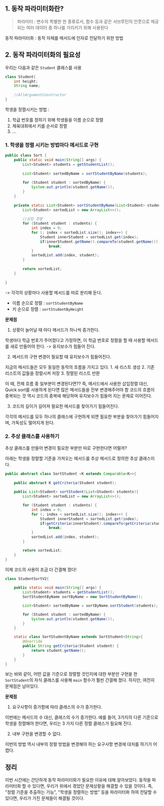 ## 1. 동작 파라미터화란?

> 파라미터 : 변수의 특별한 한 종류로서, 함수 등과 같은 서브루틴의 인풋으로 제공되는 여러 데이터 중 하나를 가리키기 위해 사용된다 <br>

동작 파라미터화 : 동작 자체를 메서드에 인자로 전달하기 위한 방법

## 2. 동작 파라미터화의 필요성 

우리는 다음과 같은 `Student` 클래스를 사용

```java
class Student{
    int height;  
    String name;  
  
    //AllArgumentConstructor
}
```

학생을 정렬시키는 방법 : 
1. 학급 번호를 정하기 위해 학생들을 이름 순으로 정렬
2. 체육대회에서 키를 순서로 정렬
3. ...

### 1. 학생을 정렬 시키는 방법마다 메서드로 구현

```java
public class Sort {
    public static void main(String[] args) {
        List<Student> students = getStudentList();
    
        List<Student> sortedByName = sortStudentByName(students);
    
        for (Student student : sortedByName) {
            System.out.println(student.getName());
        }
    }
    
    private static List<Student> sortStudentByName(List<Student> students) {
        List<Student> sortedList = new ArrayList<>();
    
        //삽입 정렬
        for (Student student : students) {
            int index = 0;
            for (; index < sortedList.size(); index++) {
                Student innerStudent = sortedList.get(index);
                if(innerStudent.getName().compareTo(student.getName()) > 0)
                    break;
            }
            sortedList.add(index, student);
        }
    
        return sortedList;
    }
  
}
```

-> 각각의 상황마다 사용할 메서드를 따로 분리해 둔다.
- 이름 순으로 정렬 : `sortStudentByName`
- 키 순으로 정렬 : `sortStudentByHeight`

**문제점**
1. 상황이 늘어날 때 마다 메서드가 하나씩 증가한다.

학생마다 학급 번호가 주어졌다고 가정하면, 이 학급 번호로 정렬을 할 때 사용할 메서드를 새로 만들어야 한다.
-> 유지보수가 힘들어 진다.

2. 메서드의 구현 변경이 필요할 때 유지보수가 힘들어진다.

지금의 메서드들은 모두 동일한 동작의 흐름을 가지고 있다.
    1. 새 리스트 생성
    2. 기존 리스트의 값들을 정렬시켜 저장
    3. 정렬된 리스트 반환

이 때, 전체 흐름 중 일부분이 변경된다면??
즉, 메서드에서 사용한 삽입정렬 대신, Quick sort를 사용하게 된다면 많은 메서드들을 전부 변경해주어야 함
코드의 흐름이 중복되는 것 역시 코드의 중복에 해당하며 유지보수가 힘들어 지는 문제로 이어진다.

3. 코드의 길이가 길어져 필요한 메서드를 찾아가기 힘들어진다.

각각의 메서드를 모두 하나의 클래스에 구현하게 되면 필요한 부분을 찾아가기 힘들어지며, 가독성도 떨어지게 된다.

### 2. 추상 클래스를 사용하기

추상 클래스를 만들어 변경이 필요한 부분만 따로 구현한다면 어떨까?

아래는 학생을 정렬할 기준을 가져오는 메서드를 추상 메서드로 정의한 추상 클래스이다.

```java
public abstract class SortStudent <K extends Comparable<K>>{
    
    public abstract K getCriteria(Student student);
    
    public List<Student> sortStudent(List<Student> students){
        List<Student> sortedList = new ArrayList<>();

        for (Student student : students) {
            int index = 0;
            for (; index < sortedList.size(); index++) {
                Student innerStudent = sortedList.get(index);
                if(getCriteria(innerStudent).compareTo(getCriteria(student)) > 0)
                    break;
            }
            sortedList.add(index, student);
        }

        return sortedList;
    }
}
```

이제 코드의 사용이 조금 더 간결해 졌다!
```java
class StudentSortV2{
    
    public static void main(String[] args) {
        List<Student> students = getStudentList();
        SortStudentByName sortByName = new SortStudentByName();

        List<Student> sortedByName = sortByName.sortStudent(students);

        for (Student student : sortedByName) {
            System.out.println(student.getName());
        }
    }

    static class SortStudentByName extends SortStudent<String>{
        @Override
        public String getCriteria(Student student) {
            return student.getName();
        }
    }
}
```
보는 바와 같이, 어떤 값을 기준으로 정렬할 것인지에 대한 부분만 구현을 한 `SortStudent`의 자식 클래스를 사용해 `main` 함수가 훨씬 간결해 졌다.
하지만, 여전히 문제점은 남아있다.

**문제점**
1. 요구사항이 증가함에 따라 클래스의 수가 증가한다.

이번에는 메서드의 수 대신, 클래스의 수가 증가한다.
예를 들어, 3가지의 다른 기준으로 학생을 정렬해야 한다면, 우리는 3 가지 다른 정렬 클래스가 필요해 진다.

2. 내부 구현을 변경할 수 없다.

이번의 방법 역시 내부의 정렬 방법을 변경해야 하는 요구사항 변경에 대처를 하기가 어렵다.

## 정리

이번 시간에는 간단하게 동작 파라미터화가 필요한 이유에 대해 알아보았다.
동작을 파라미터화 할 수 있다면, 우리가 위에서 겪었던 문제상황을 해결할 수 있을 것이다.
즉, "정렬 기준을 추출하는 기능", "학생을 정렬하는 방법" 등을 파라미터화 하여 전달할 수 있다면, 우리가 가진 문제들이 해결될 것이다.